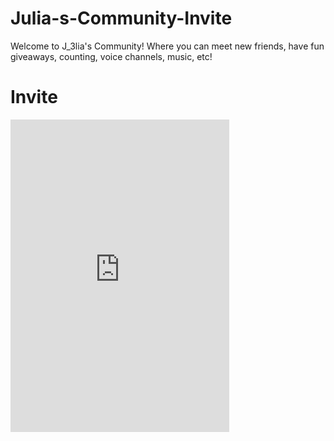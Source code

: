 # Julia-s-Community-Invite
Welcome to J_3lia's Community! Where you can meet new friends, have fun giveaways, counting, voice channels, music, etc!

# Invite

<iframe src="https://discordapp.com/widget?id=691459287645552752&theme=dark" width="350" height="500" allowtransparency="true" frameborder="0"></iframe>
